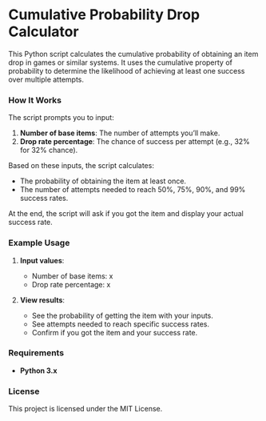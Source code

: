 # Cumulative Probability Drop Calculator

This Python script calculates the cumulative probability of obtaining an item drop in games or similar systems. It uses the cumulative property of probability to determine the likelihood of achieving at least one success over multiple attempts.

### How It Works

The script prompts you to input:
1. **Number of base items**: The number of attempts you’ll make.
2. **Drop rate percentage**: The chance of success per attempt (e.g., 32% for 32% chance).

Based on these inputs, the script calculates:
- The probability of obtaining the item at least once.
- The number of attempts needed to reach 50%, 75%, 90%, and 99% success rates.

At the end, the script will ask if you got the item and display your actual success rate.

### Example Usage 

1. **Input values**:
    - Number of base items: x
    - Drop rate percentage: x

2. **View results**:
    - See the probability of getting the item with your inputs.
    - See attempts needed to reach specific success rates.
    - Confirm if you got the item and your success rate.

### Requirements

- **Python 3.x**

### License

This project is licensed under the MIT License.

